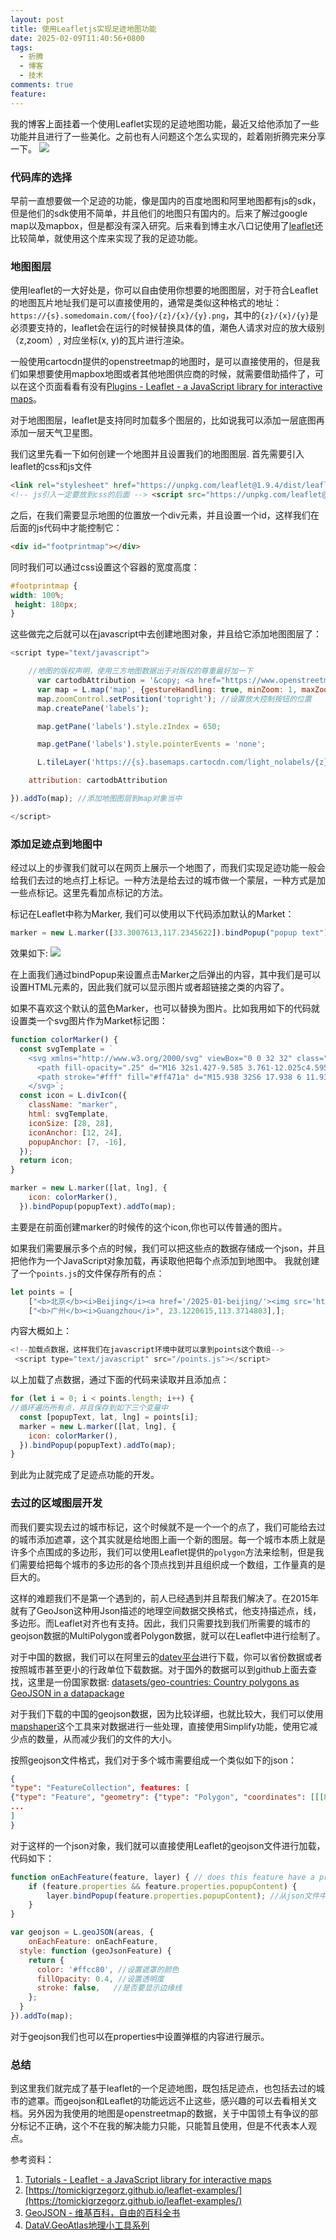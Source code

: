 ```yaml
---
layout: post
title: 使用Leafletjs实现足迹地图功能
date: 2025-02-09T11:40:56+0800
tags:
  - 折腾
  - 博客
  - 技术
comments: true
feature:
---
```

我的博客上面挂着一个使用Leaflet实现的足迹地图功能，最近又给他添加了一些功能并且进行了一些美化。之前也有人问题这个怎么实现的，趁着刚折腾完来分享一下。
![](https://img.isming.me/image/myfootmap.jpg)
<!--more-->

### 代码库的选择
早前一直想要做一个足迹的功能，像是国内的百度地图和阿里地图都有js的sdk，但是他们的sdk使用不简单，并且他们的地图只有国内的。后来了解过google map以及mapbox，但是都没有深入研究。后来看到博主水八口记使用了[leaflet](https://leafletjs.com/examples/quick-start/)还比较简单，就使用这个库来实现了我的足迹功能。

### 地图图层
使用leaflet的一大好处是，你可以自由使用你想要的地图图层，对于符合Leaflet的地图瓦片地址我们是可以直接使用的，通常是类似这种格式的地址： `https://{s}.somedomain.com/{foo}/{z}/{x}/{y}.png`，其中的`{z}/{x}/{y}`是必须要支持的，leaflet会在运行的时候替换具体的值，潮色人请求对应的放大级别（z,zoom）, 对应坐标(x, y)的瓦片进行渲染。

一般使用cartocdn提供的openstreetmap的地图时，是可以直接使用的，但是我们如果想要使用mapbox地图或者其他地图供应商的时候，就需要借助插件了，可以在这个页面看看有没有[Plugins - Leaflet - a JavaScript library for interactive maps](https://leafletjs.com/plugins.html#basemap-providers)。

对于地图图层，leaflet是支持同时加载多个图层的，比如说我可以添加一层底图再添加一层天气卫星图。

我们这里先看一下如何创建一个地图并且设置我们的地图图层.
首先需要引入leaflet的css和js文件
```html
<link rel="stylesheet" href="https://unpkg.com/leaflet@1.9.4/dist/leaflet.css" integrity="sha256-p4NxAoJBhIIN+hmNHrzRCf9tD/miZyoHS5obTRR9BMY=" crossorigin=""/>
<!-- js引入一定要放到css的后面 --> <script src="https://unpkg.com/leaflet@1.9.4/dist/leaflet.js" integrity="sha256-20nQCchB9co0qIjJZRGuk2/Z9VM+kNiyxNV1lvTlZBo=" crossorigin=""></script>
```

之后，在我们需要显示地图的位置放一个div元素，并且设置一个id，这样我们在后面的js代码中才能控制它：
```html
<div id="footprintmap"></div>
```
同时我们可以通过css设置这个容器的宽度高度：
```css
#footprintmap {
width: 100%;
 height: 180px;
}
```

这些做完之后就可以在javascript中去创建地图对象，并且给它添加地图图层了：
```javascript
<script type="text/javascript">

	//地图的版权声明，使用三方地图数据出于对版权的尊重最好加一下
      var cartodbAttribution = '&copy; <a href="https://www.openstreetmap.org/copyright" target="_blank">OpenStreetMap</a> contributors, &copy; <a href="https://carto.com/attribution" target="_blank">CARTO</a>';
      var map = L.map('map', {gestureHandling: true, minZoom: 1, maxZoom: 14}).setView([33.3007613,117.2345622], 4); //创建地图，设置最大最小放大级别，setView设置地图初始化时候的中心点坐标和放大级别
      map.zoomControl.setPosition('topright'); //设置放大控制按钮的位置
      map.createPane('labels');

      map.getPane('labels').style.zIndex = 650;

      map.getPane('labels').style.pointerEvents = 'none';

      L.tileLayer('https://{s}.basemaps.cartocdn.com/light_nolabels/{z}/{x}/{y}.png', {

    attribution: cartodbAttribution

}).addTo(map); //添加地图图层到map对象当中

</script>
```

### 添加足迹点到地图中
经过以上的步骤我们就可以在网页上展示一个地图了，而我们实现足迹功能一般会给我们去过的地点打上标记。一种方法是给去过的城市做一个蒙层，一种方式是加一些点标记。这里先看加点标记的方法。

标记在Leaflet中称为Marker, 我们可以使用以下代码添加默认的Market：
```javascript
marker = new L.marker([33.3007613,117.2345622]).bindPopup("popup text").addTo(map);
```

效果如下:
![](https://img.isming.me/image/leaflet-default-marker.jpg)

在上面我们通过bindPopup来设置点击Marker之后弹出的内容，其中我们是可以设置HTML元素的，因此我们就可以显示图片或者超链接之类的内容了。

如果不喜欢这个默认的蓝色Marker，也可以替换为图片。比如我用如下的代码就设置类一个svg图片作为Market标记图：
```javascript
function colorMarker() {
  const svgTemplate = `
    <svg xmlns="http://www.w3.org/2000/svg" viewBox="0 0 32 32" class="marker">
      <path fill-opacity=".25" d="M16 32s1.427-9.585 3.761-12.025c4.595-4.805 8.685-.99 8.685-.99s4.044 3.964-.526 8.743C25.514 30.245 16 32 16 32z"/>
      <path stroke="#fff" fill="#ff471a" d="M15.938 32S6 17.938 6 11.938C6 .125 15.938 0 15.938 0S26 .125 26 11.875C26 18.062 15.938 32 15.938 32zM16 6a4 4 0 100 8 4 4 0 000-8z"/>
    </svg>`;
  const icon = L.divIcon({
    className: "marker",
    html: svgTemplate,
    iconSize: [28, 28],
    iconAnchor: [12, 24],
    popupAnchor: [7, -16],
  });
  return icon;
}

marker = new L.marker([lat, lng], {
    icon: colorMarker(),
  }).bindPopup(popupText).addTo(map);
```

主要是在前面创建marker的时候传的这个icon,你也可以传普通的图片。

如果我们需要展示多个点的时候，我们可以把这些点的数据存储成一个json，并且把他作为一个JavaScript对象加载，再读取他把每个点添加到地图中。
我就创建了一个`points.js`的文件保存所有的点：
```javascript
let points = [
    ["<b>北京</b><i>Beijing</i><a href='/2025-01-beijing/'><img src='https://img.isming.me/photo/IMG_20250101_133455.jpg' />北京游流水账</a>", 40.190632,116.412144],
    ["<b>广州</b><i>Guangzhou</i>", 23.1220615,113.3714803],];
```
内容大概如上：
```javascript
<!--加载点数据，这样我们在javascript环境中就可以拿到points这个数组-->
 <script type="text/javascript" src="/points.js"></script>
```
以上加载了点数据，通过下面的代码来读取并且添加点：
```javascript
for (let i = 0; i < points.length; i++) {
//循环遍历所有点，并且保存到如下三个变量中
  const [popupText, lat, lng] = points[i];
  marker = new L.marker([lat, lng], {
    icon: colorMarker(),
  }).bindPopup(popupText).addTo(map);
}
```

到此为止就完成了足迹点功能的开发。

### 去过的区域图层开发
而我们要实现去过的城市标记，这个时候就不是一个一个的点了，我们可能给去过的城市添加遮罩，这个其实就是给地图上画一个新的图层。每一个城市本质上就是许多个点围成的多边形，我们可以使用Leaflet提供的`polygon`方法来绘制，但是我们需要给把每个城市的多边形的各个顶点找到并且组织成一个数组，工作量真的是巨大的。

这样的难题我们不是第一个遇到的，前人已经遇到并且帮我们解决了。在2015年就有了GeoJson这种用Json描述的地理空间数据交换格式，他支持描述点，线，多边形。而Leaflet对齐也有支持。因此，我们只需要找到我们所需要的城市的geojson数据的MultiPolygon或者Polygon数据，就可以在Leaflet中进行绘制了。

对于中国的数据，我们可以在阿里云的[datev平台](https://datav.aliyun.com/portal/school/atlas/area_selector)进行下载，你可以省份数据或者按照城市甚至更小的行政单位下载数据。对于国外的数据可以到github上面去查找，这里是一份国家数据: [datasets/geo-countries: Country polygons as GeoJSON in a datapackage](https://github.com/datasets/geo-countries)

对于我们下载的中国的geojson数据，因为比较详细，也就比较大，我们可以使用[mapshaper](https://mapshaper.org/)这个工具来对数据进行一些处理，直接使用Simplify功能，使用它减少点的数量，从而减少我们的文件的大小。

按照geojson文件格式，我们对于多个城市需要组成一个类似如下的json：
```json
{
"type": "FeatureCollection", features: [
{"type": "Feature", "geometry": {"type": "Polygon", "coordinates": [[[88.40590939643968,22.55522906690669],[88.36498482718275,22.494854169816982],[88.28898205570562,22.51497913551355],[88.2714429545955,22.55235407180718],[88.32990662496253,22.55235407180718],[88.36498482718275,22.60410398359836],[88.35913846014606,22.62997893949395],[88.38837029532957,22.62710394439444],[88.40590939643968,22.55522906690669]]]}},
...
]
}
```
对于这样的一个json对象，我们就可以直接使用Leaflet的geojson文件进行加载，代码如下：
```javascript
function onEachFeature(feature, layer) { // does this feature have a property named popupContent? 
	if (feature.properties && feature.properties.popupContent) { 
		layer.bindPopup(feature.properties.popupContent); //从json文件中读取属性进行popup展示
	} 
}

var geojson = L.geoJSON(areas, {
	onEachFeature: onEachFeature,
  style: function (geoJsonFeature) {
    return {
      color: '#ffcc80', //设置遮罩的颜色
      fillOpacity: 0.4, //设置透明度
      stroke: false,   //是否要显示边缘线
    };
  }
}).addTo(map);
```

对于geojson我们也可以在properties中设置弹框的内容进行展示。

### 总结
到这里我们就完成了基于leaflet的一个足迹地图，既包括足迹点，也包括去过的城市的遮罩。而geojson和Leaflet的功能远远不止这些，感兴趣的可以去看相关文档。另外因为我使用的地图是openstreetmap的数据，关于中国领土有争议的部分标记不正确，这个不在我的解决能力只能，只能暂且使用，但是不代表本人观点。

参考资料：
1. [Tutorials - Leaflet - a JavaScript library for interactive maps](https://leafletjs.com/examples.html)
2. [https://tomickigrzegorz.github.io/leaflet-examples/](https://tomickigrzegorz.github.io/leaflet-examples/)
3. [GeoJSON - 维基百科，自由的百科全书](https://zh.wikipedia.org/zh-cn/GeoJSON)
4. [DataV.GeoAtlas地理小工具系列](https://datav.aliyun.com/portal/school/atlas/area_selector)